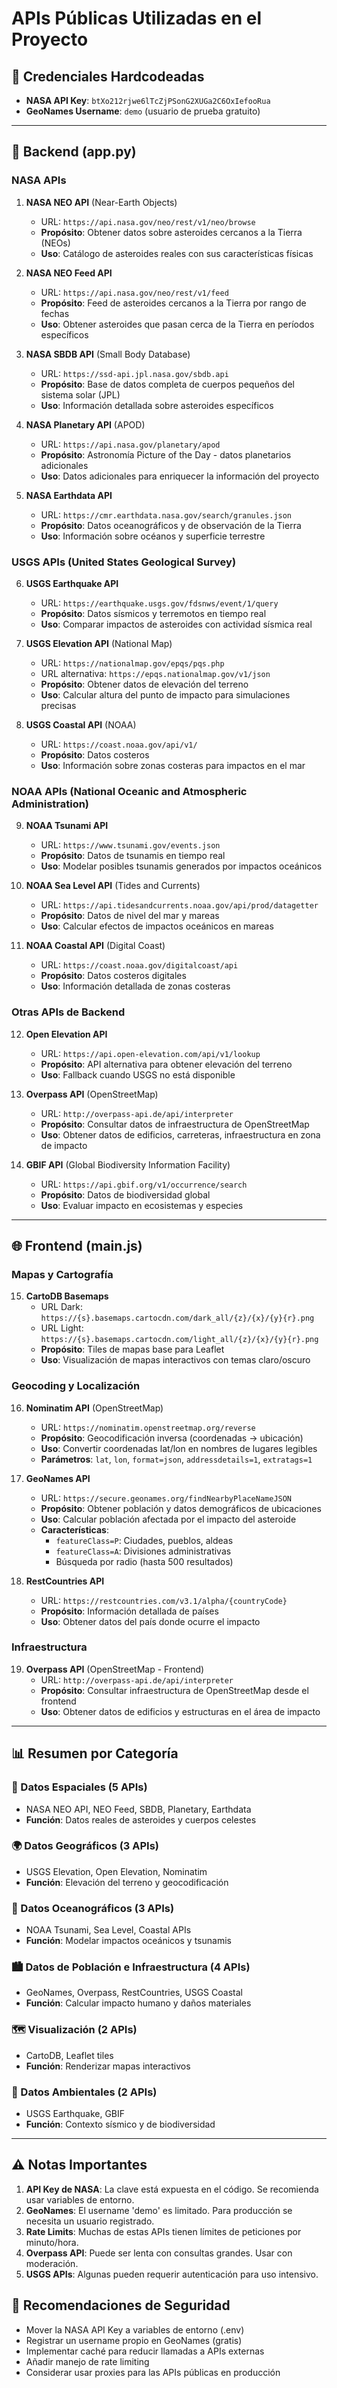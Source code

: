 # APIs Públicas Utilizadas en el Proyecto

## 🔑 Credenciales Hardcodeadas
- **NASA API Key**: `btXo212rjwe6lTcZjPSonG2XUGa2C6OxIefooRua`
- **GeoNames Username**: `demo` (usuario de prueba gratuito)

---

## 📡 Backend (app.py)

### NASA APIs
1. **NASA NEO API** (Near-Earth Objects)
   - URL: `https://api.nasa.gov/neo/rest/v1/neo/browse`
   - **Propósito**: Obtener datos sobre asteroides cercanos a la Tierra (NEOs)
   - **Uso**: Catálogo de asteroides reales con sus características físicas

2. **NASA NEO Feed API**
   - URL: `https://api.nasa.gov/neo/rest/v1/feed`
   - **Propósito**: Feed de asteroides cercanos a la Tierra por rango de fechas
   - **Uso**: Obtener asteroides que pasan cerca de la Tierra en períodos específicos

3. **NASA SBDB API** (Small Body Database)
   - URL: `https://ssd-api.jpl.nasa.gov/sbdb.api`
   - **Propósito**: Base de datos completa de cuerpos pequeños del sistema solar (JPL)
   - **Uso**: Información detallada sobre asteroides específicos

4. **NASA Planetary API** (APOD)
   - URL: `https://api.nasa.gov/planetary/apod`
   - **Propósito**: Astronomía Picture of the Day - datos planetarios adicionales
   - **Uso**: Datos adicionales para enriquecer la información del proyecto

5. **NASA Earthdata API**
   - URL: `https://cmr.earthdata.nasa.gov/search/granules.json`
   - **Propósito**: Datos oceanográficos y de observación de la Tierra
   - **Uso**: Información sobre océanos y superficie terrestre

### USGS APIs (United States Geological Survey)
6. **USGS Earthquake API**
   - URL: `https://earthquake.usgs.gov/fdsnws/event/1/query`
   - **Propósito**: Datos sísmicos y terremotos en tiempo real
   - **Uso**: Comparar impactos de asteroides con actividad sísmica real

7. **USGS Elevation API** (National Map)
   - URL: `https://nationalmap.gov/epqs/pqs.php`
   - URL alternativa: `https://epqs.nationalmap.gov/v1/json`
   - **Propósito**: Obtener datos de elevación del terreno
   - **Uso**: Calcular altura del punto de impacto para simulaciones precisas

8. **USGS Coastal API** (NOAA)
   - URL: `https://coast.noaa.gov/api/v1/`
   - **Propósito**: Datos costeros
   - **Uso**: Información sobre zonas costeras para impactos en el mar

### NOAA APIs (National Oceanic and Atmospheric Administration)
9. **NOAA Tsunami API**
   - URL: `https://www.tsunami.gov/events.json`
   - **Propósito**: Datos de tsunamis en tiempo real
   - **Uso**: Modelar posibles tsunamis generados por impactos oceánicos

10. **NOAA Sea Level API** (Tides and Currents)
    - URL: `https://api.tidesandcurrents.noaa.gov/api/prod/datagetter`
    - **Propósito**: Datos de nivel del mar y mareas
    - **Uso**: Calcular efectos de impactos oceánicos en mareas

11. **NOAA Coastal API** (Digital Coast)
    - URL: `https://coast.noaa.gov/digitalcoast/api`
    - **Propósito**: Datos costeros digitales
    - **Uso**: Información detallada de zonas costeras

### Otras APIs de Backend
12. **Open Elevation API**
    - URL: `https://api.open-elevation.com/api/v1/lookup`
    - **Propósito**: API alternativa para obtener elevación del terreno
    - **Uso**: Fallback cuando USGS no está disponible

13. **Overpass API** (OpenStreetMap)
    - URL: `http://overpass-api.de/api/interpreter`
    - **Propósito**: Consultar datos de infraestructura de OpenStreetMap
    - **Uso**: Obtener datos de edificios, carreteras, infraestructura en zona de impacto

14. **GBIF API** (Global Biodiversity Information Facility)
    - URL: `https://api.gbif.org/v1/occurrence/search`
    - **Propósito**: Datos de biodiversidad global
    - **Uso**: Evaluar impacto en ecosistemas y especies

---

## 🌐 Frontend (main.js)

### Mapas y Cartografía
15. **CartoDB Basemaps**
    - URL Dark: `https://{s}.basemaps.cartocdn.com/dark_all/{z}/{x}/{y}{r}.png`
    - URL Light: `https://{s}.basemaps.cartocdn.com/light_all/{z}/{x}/{y}{r}.png`
    - **Propósito**: Tiles de mapas base para Leaflet
    - **Uso**: Visualización de mapas interactivos con temas claro/oscuro

### Geocoding y Localización
16. **Nominatim API** (OpenStreetMap)
    - URL: `https://nominatim.openstreetmap.org/reverse`
    - **Propósito**: Geocodificación inversa (coordenadas → ubicación)
    - **Uso**: Convertir coordenadas lat/lon en nombres de lugares legibles
    - **Parámetros**: `lat`, `lon`, `format=json`, `addressdetails=1`, `extratags=1`

17. **GeoNames API**
    - URL: `https://secure.geonames.org/findNearbyPlaceNameJSON`
    - **Propósito**: Obtener población y datos demográficos de ubicaciones
    - **Uso**: Calcular población afectada por el impacto del asteroide
    - **Características**: 
      - `featureClass=P`: Ciudades, pueblos, aldeas
      - `featureClass=A`: Divisiones administrativas
      - Búsqueda por radio (hasta 500 resultados)

18. **RestCountries API**
    - URL: `https://restcountries.com/v3.1/alpha/{countryCode}`
    - **Propósito**: Información detallada de países
    - **Uso**: Obtener datos del país donde ocurre el impacto

### Infraestructura
19. **Overpass API** (OpenStreetMap - Frontend)
    - URL: `http://overpass-api.de/api/interpreter`
    - **Propósito**: Consultar infraestructura de OpenStreetMap desde el frontend
    - **Uso**: Obtener datos de edificios y estructuras en el área de impacto

---

## 📊 Resumen por Categoría

### 🌌 Datos Espaciales (5 APIs)
- NASA NEO API, NEO Feed, SBDB, Planetary, Earthdata
- **Función**: Datos reales de asteroides y cuerpos celestes

### 🌍 Datos Geográficos (3 APIs)
- USGS Elevation, Open Elevation, Nominatim
- **Función**: Elevación del terreno y geocodificación

### 🌊 Datos Oceanográficos (3 APIs)
- NOAA Tsunami, Sea Level, Coastal APIs
- **Función**: Modelar impactos oceánicos y tsunamis

### 🏙️ Datos de Población e Infraestructura (4 APIs)
- GeoNames, Overpass, RestCountries, USGS Coastal
- **Función**: Calcular impacto humano y daños materiales

### 🗺️ Visualización (2 APIs)
- CartoDB, Leaflet tiles
- **Función**: Renderizar mapas interactivos

### 🌿 Datos Ambientales (2 APIs)
- USGS Earthquake, GBIF
- **Función**: Contexto sísmico y de biodiversidad

---

## ⚠️ Notas Importantes

1. **API Key de NASA**: La clave está expuesta en el código. Se recomienda usar variables de entorno.
2. **GeoNames**: El username 'demo' es limitado. Para producción se necesita un usuario registrado.
3. **Rate Limits**: Muchas de estas APIs tienen límites de peticiones por minuto/hora.
4. **Overpass API**: Puede ser lenta con consultas grandes. Usar con moderación.
5. **USGS APIs**: Algunas pueden requerir autenticación para uso intensivo.

## 🔐 Recomendaciones de Seguridad

- Mover la NASA API Key a variables de entorno (.env)
- Registrar un username propio en GeoNames (gratis)
- Implementar caché para reducir llamadas a APIs externas
- Añadir manejo de rate limiting
- Considerar usar proxies para las APIs públicas en producción
